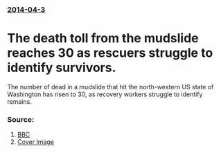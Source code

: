 ### [2014-04-3](/news/2014/04/3/index.md)

# The death toll from the mudslide reaches 30 as rescuers struggle to identify survivors. 

The number of dead in a mudslide that hit the north-western US state of Washington has risen to 30, as recovery workers struggle to identify remains.


### Source:

1. [BBC](http://www.bbc.com/news/world-us-canada-26872869)
1. [Cover Image](https://ichef.bbci.co.uk/news/1024/media/images/74014000/jpg/_74014934_74004295.jpg)
